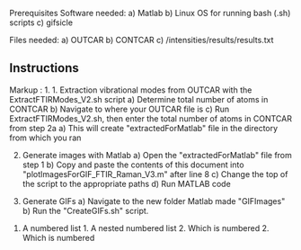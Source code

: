 Prerequisites
Software needed:
    a) Matlab
    b) Linux OS for running bash (.sh) scripts
    c) gifsicle

Files needed:
    a) OUTCAR
    b) CONTCAR
    c) /intensities/results/results.txt

## Instructions
 Markup : 1. 
              1. Extraction vibrational modes from OUTCAR with the ExtractFTIRModes_V2.sh script 
a) Determine total number of atoms in CONTCAR
b) Navigate to where your OUTCAR file is
c) Run ExtractFTIRModes_V2.sh, then enter the total number of atoms in CONTCAR from step 2a
a) This will create "extractedForMatlab" file in the directory from which you ran 

2) Generate images with Matlab
    a) Open the "extractedForMatlab" file from step 1
    b) Copy and paste the contents of this document into "plotImagesForGIF_FTIR_Raman_V3.m" after line 8
    c) Change the top of the script to the appropriate paths
    d) Run MATLAB code

3) Generate GIFs
    a) Navigate to the new folder Matlab made "GIFImages"
    b) Run the "CreateGIFs.sh" script.
    
    
    
1. A numbered list
              1. A nested numbered list
              2. Which is numbered
          2. Which is numbered
